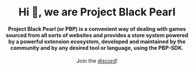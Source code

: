 <h1 align="center">Hi 👋, we are Project Black Pearl</h1>
<h4 align="center">Project Black Pearl (or PBP) is a convenient way of dealing with games sourced from all sorts of websites and provides a store system powered by a powerful extension ecosystem, developed and maintained by the community and by any desired tool or language, using the PBP-SDK.</h4>

<p align="center">Join the <a href="https://discord.com/invite/vT7UGTJagY">discord</a>!</p>
